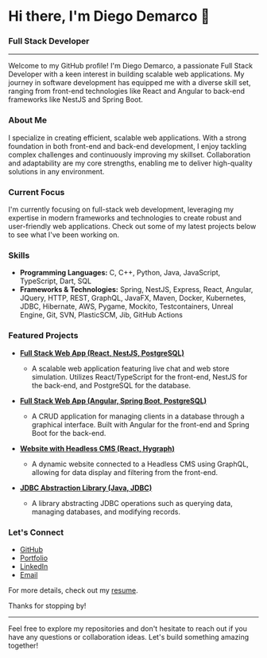 # Hi there, I'm Diego Demarco 👋

### Full Stack Developer

---

Welcome to my GitHub profile! I'm Diego Demarco, a passionate Full Stack Developer with a keen interest in building scalable web applications. My journey in software development has equipped me with a diverse skill set, ranging from front-end technologies like React and Angular to back-end frameworks like NestJS and Spring Boot.

### About Me

I specialize in creating efficient, scalable web applications. With a strong foundation in both front-end and back-end development, I enjoy tackling complex challenges and continuously improving my skillset. Collaboration and adaptability are my core strengths, enabling me to deliver high-quality solutions in any environment.

### Current Focus

I'm currently focusing on full-stack web development, leveraging my expertise in modern frameworks and technologies to create robust and user-friendly web applications. Check out some of my latest projects below to see what I've been working on.

### Skills

- **Programming Languages:** C, C++, Python, Java, JavaScript, TypeScript, Dart, SQL
- **Frameworks & Technologies:** Spring, NestJS, Express, React, Angular, JQuery, HTTP, REST, GraphQL, JavaFX, Maven, Docker, Kubernetes, JDBC, Hibernate, AWS, Pygame, Mockito, Testcontainers, Unreal Engine, Git, SVN, PlasticSCM, Jib, GitHub Actions

### Featured Projects

- **[Full Stack Web App (React, NestJS, PostgreSQL)](https://github.com/ddcsoftdev/webapp)**
  - A scalable web application featuring live chat and web store simulation. Utilizes React/TypeScript for the front-end, NestJS for the back-end, and PostgreSQL for the database.

- **[Full Stack Web App (Angular, Spring Boot, PostgreSQL)](https://github.com/ddcsoftdev/spring-app)**
  - A CRUD application for managing clients in a database through a graphical interface. Built with Angular for the front-end and Spring Boot for the back-end.

- **[Website with Headless CMS (React, Hygraph)](https://github.com/ddcsoftdev/portfolio-web)**
  - A dynamic website connected to a Headless CMS using GraphQL, allowing for data display and filtering from the front-end.

- **[JDBC Abstraction Library (Java, JDBC)](https://github.com/ddcsoftdev/jdbc-utils-lib)**
  - A library abstracting JDBC operations such as querying data, managing databases, and modifying records.

### Let's Connect

- [GitHub](https://github.com/ddcsoftdev)
- [Portfolio](https://ddcsoftdev.github.io/portfolio-web/)
- [LinkedIn](https://www.linkedin.com/in/diegoddemarco/)
- [Email](mailto:ddcsoftwaredev@gmail.com)

For more details, check out my [resume](https://github.com/ddcsoftdev/Resume.pdf).

Thanks for stopping by!

---

Feel free to explore my repositories and don't hesitate to reach out if you have any questions or collaboration ideas. Let's build something amazing together!



